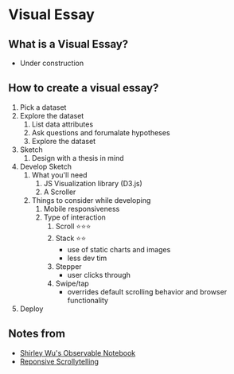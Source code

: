 # Visual Essay

## What is a Visual Essay?

- Under construction

## How to create a visual essay?

1. Pick a dataset
2. Explore the dataset
    1. List data attributes
    2. Ask questions and forumalate hypotheses
    3. Explore the dataset
3. Sketch
   1. Design with a thesis in mind
4. Develop Sketch
   1. What you'll need
      1. JS Visualization library (D3.js)
      2. A Scroller
   2. Things to consider while developing
      1. Mobile responsiveness
      2. Type of interaction
            1. Scroll ⭐⭐⭐ 
            2. Stack ⭐⭐
                - use of static charts and images
                - less dev tim
            3. Stepper
                - user clicks through
            4. Swipe/tap
                - overrides default scrolling behavior and browser functionality
5. Deploy

## Notes from

- [Shirley Wu's Observable Notebook](https://observablehq.com/@sxywu/building-custom-data-visualizations-starter)
- [Reponsive Scrollytelling](https://pudding.cool/process/responsive-scrollytelling/)
